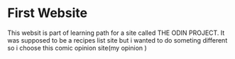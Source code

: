 # First Website
This websit is part of learning path for a site called THE ODIN PROJECT.
It was supposed to be a recipes list site but i wanted to do someting different so i choose this comic opinion site(my opinion )